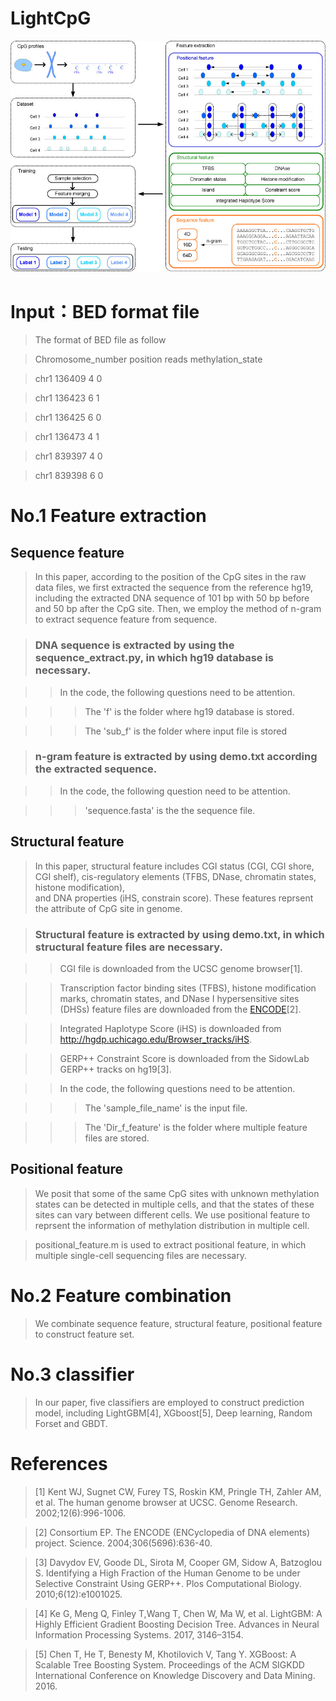 # LightCpG

![The flowchart of LightCpG](https://github.com/guofei-tju/LightCpG/blob/master/Framework.jpg)


# Input：BED format file

> The format of BED file as follow

> Chromosome_number  position  reads  methylation_state

> chr1	 136409		4		0

> chr1	136423		6		1

> chr1	136425		6		0

> chr1	136473		4		1

> chr1	839397		4		0

> chr1	839398		6		0


# No.1 Feature extraction

## Sequence feature

> In this paper, according to the position of the CpG sites in the raw data files, we first extracted the sequence from the reference hg19, 
> including the extracted DNA sequence of 101 bp with 50 bp before and 50 bp after the CpG site. 
> Then, we employ the method of n-gram to extract sequence feature from sequence.

> ### DNA sequence is extracted by using the sequence_extract.py, in which hg19 database is necessary.

>> In the code, the following questions need to be attention.

>>> The 'f' is the folder where hg19 database is stored.

>>> The 'sub_f' is the folder where input file is stored

> ### n-gram feature is extracted by using demo.txt according the extracted sequence.

>> In the code, the following question need to be attention.

>>> 'sequence.fasta' is the the sequence file.


## Structural feature

> In this paper, structural feature includes CGI status (CGI, CGI shore, CGI shelf), cis-regulatory elements (TFBS, DNase, chromatin states, histone modification),  
> and DNA properties (iHS, constrain score). These features reprsent the attribute of CpG site in genome. 

> ### Structural feature is extracted by using demo.txt, in which structural feature files are necessary.

>> CGI file is downloaded from the UCSC genome browser[1].

>> Transcription factor binding sites (TFBS), histone modification marks, chromatin states, and DNase I hypersensitive sites (DHSs) feature files are downloaded from the [ENCODE](https://www.encodeproject.org/)[2].

>> Integrated Haplotype Score (iHS) is downloaded from http://hgdp.uchicago.edu/Browser_tracks/iHS.

>> GERP++ Constraint Score is downloaded from the SidowLab GERP++ tracks on hg19[3].

>> In the code, the following questions need to be attention.

>>> The 'sample_file_name' is the input file.

>>> The 'Dir_f_feature' is the folder where multiple feature files are stored.

## Positional feature

> We posit that some of the same CpG sites with unknown methylation states can be detected in multiple cells, and that the states of these sites can vary between different cells. 
> We use positional feature to reprsent the information of methylation distribution in multiple cell.

> positional_feature.m is used to extract positional feature, in which multiple single-cell sequencing files are necessary.

# No.2 Feature combination

> We combinate sequence feature, structural feature, positional feature to construct feature set.

# No.3 classifier

> In our paper, five classifiers are employed to construct prediction model, including LightGBM[4], XGboost[5], Deep learning, Random Forset and GBDT.


# References

> [1] Kent WJ, Sugnet CW, Furey TS, Roskin KM, Pringle TH, Zahler AM, et al. The human genome browser at UCSC. Genome Research. 2002;12(6):996-1006.

> [2] Consortium EP. The ENCODE (ENCyclopedia of DNA elements) project. Science. 2004;306(5696):636-40.

> [3] Davydov EV, Goode DL, Sirota M, Cooper GM, Sidow A, Batzoglou S. Identifying a High Fraction of the Human Genome to be under Selective Constraint Using GERP++. Plos Computational Biology. 2010;6(12):e1001025.

> [4] Ke G, Meng Q, Finley T,Wang T, Chen W, Ma W, et al. LightGBM: A Highly Efficient Gradient Boosting Decision Tree. Advances in Neural Information Processing Systems. 2017, 3146–3154.

> [5] Chen T, He T, Benesty M, Khotilovich V, Tang Y. XGBoost: A Scalable Tree Boosting System. Proceedings of the ACM SIGKDD International Conference on Knowledge Discovery and Data Mining. 2016.
